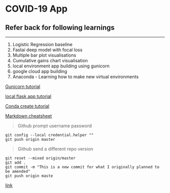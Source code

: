 # COVID-19 App

## Refer back for following learnings 

--------------------------------------

1. Logistic Regression baseline
2. Fastai deep model with focal loss
3. Multiple bar plot visualisations
4. Cumulative gains chart visualisation
5. local environment app building using gunicorn 
6. google cloud app building
7. Anaconda - Learning how to make new virtual environments

[Gunicorn tutorial](https://towardsdatascience.com/productionalize-your-machine-learning-model-using-flask-and-google-app-engine-594896714d69)

[local flask app tutorial](https://analyticsindiamag.com/build-a-machine-learning-app/)

[Conda create tutorial](https://uoa-eresearch.github.io/eresearch-cookbook/recipe/2014/11/20/conda/)

[Markdown cheatsheet](https://guides.github.com/features/mastering-markdown/)

>Github prompt username password
```
git config --local credential.helper ""
git push origin master
```
>Github send a different repo version

```
git reset --mixed origin/master
git add .
git commit -m "This is a new commit for what I originally planned to be amended"
git push origin maste
```

[link](https://stackoverflow.com/questions/24114676/git-error-failed-to-push-some-refs-to)
